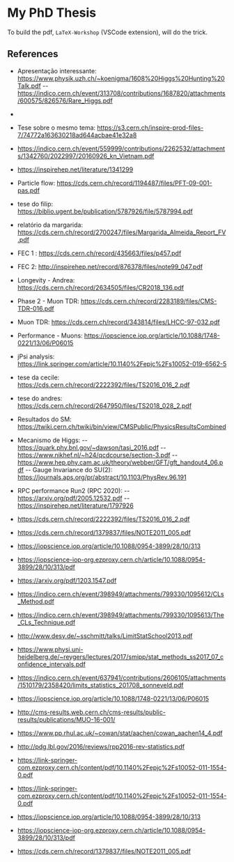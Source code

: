 # My PhD Thesis

To build the pdf, `LaTeX-Workshop` (VSCode extension), will do the trick.

## References

- Apresentação interessante: https://www.physik.uzh.ch/~koenigma/1608%20Higgs%20Hunting%20Talk.pdf
-- https://indico.cern.ch/event/313708/contributions/1687820/attachments/600575/826576/Rare_Higgs.pdf

- 
- Tese sobre o mesmo tema: https://s3.cern.ch/inspire-prod-files-7/74772a163630218ad644acbae41e32a8

- https://indico.cern.ch/event/559999/contributions/2262532/attachments/1342760/2022997/20160926_kn_Vietnam.pdf

- https://inspirehep.net/literature/1341299
- Particle flow: https://cds.cern.ch/record/1194487/files/PFT-09-001-pas.pdf
- tese do filip: https://biblio.ugent.be/publication/5787926/file/5787994.pdf
- relatório da margarida: https://cds.cern.ch/record/2700247/files/Margarida_Almeida_Report_FV.pdf
- FEC 1 : https://cds.cern.ch/record/435663/files/p457.pdf
- FEC 2: http://inspirehep.net/record/876378/files/note99_047.pdf
- Longevity - Andrea: https://cds.cern.ch/record/2634505/files/CR2018_136.pdf
- Phase 2 - Muon TDR: https://cds.cern.ch/record/2283189/files/CMS-TDR-016.pdf
- Muon TDR: https://cds.cern.ch/record/343814/files/LHCC-97-032.pdf
- Performance - Muons: https://iopscience.iop.org/article/10.1088/1748-0221/13/06/P06015
- jPsi analysis: https://link.springer.com/article/10.1140%2Fepjc%2Fs10052-019-6562-5
- tese da cecile: https://cds.cern.ch/record/2222392/files/TS2016_016_2.pdf
- tese do andres: https://cds.cern.ch/record/2647950/files/TS2018_028_2.pdf
- Resultados do SM: https://twiki.cern.ch/twiki/bin/view/CMSPublic/PhysicsResultsCombined
- Mecanismo de Higgs: 
-- https://quark.phy.bnl.gov/~dawson/tasi_2016.pdf
-- https://www.nikhef.nl/~h24/qcdcourse/section-3.pdf
-- https://www.hep.phy.cam.ac.uk/theory/webber/GFT/gft_handout4_06.pdf
-- Gauge Invariance do SU(2): https://journals.aps.org/pr/abstract/10.1103/PhysRev.96.191

- RPC performance Run2 (RPC 2020): 
-- https://arxiv.org/pdf/2005.12532.pdf
--https://inspirehep.net/literature/1797926

- https://cds.cern.ch/record/2222392/files/TS2016_016_2.pdf
- https://cds.cern.ch/record/1379837/files/NOTE2011_005.pdf
- https://iopscience.iop.org/article/10.1088/0954-3899/28/10/313
- https://iopscience-iop-org.ezproxy.cern.ch/article/10.1088/0954-3899/28/10/313/pdf
- https://arxiv.org/pdf/1203.1547.pdf
- https://indico.cern.ch/event/398949/attachments/799330/1095612/CLs_Method.pdf
- https://indico.cern.ch/event/398949/attachments/799330/1095613/The_CLs_Technique.pdf
- http://www.desy.de/~sschmitt/talks/LimitStatSchool2013.pdf
- https://www.physi.uni-heidelberg.de/~reygers/lectures/2017/smipp/stat_methods_ss2017_07_confidence_intervals.pdf
- https://indico.cern.ch/event/637941/contributions/2606105/attachments/1510179/2358420/limits_statistics_201708_sonneveld.pdf
- https://iopscience.iop.org/article/10.1088/1748-0221/13/06/P06015
- http://cms-results.web.cern.ch/cms-results/public-results/publications/MUO-16-001/
- https://www.pp.rhul.ac.uk/~cowan/stat/aachen/cowan_aachen14_4.pdf
- http://pdg.lbl.gov/2016/reviews/rpp2016-rev-statistics.pdf
- https://link-springer-com.ezproxy.cern.ch/content/pdf/10.1140%2Fepjc%2Fs10052-011-1554-0.pdf
- https://link-springer-com.ezproxy.cern.ch/content/pdf/10.1140%2Fepjc%2Fs10052-011-1554-0.pdf
- https://iopscience.iop.org/article/10.1088/0954-3899/28/10/313
- https://iopscience-iop-org.ezproxy.cern.ch/article/10.1088/0954-3899/28/10/313/pdf

- https://cds.cern.ch/record/1379837/files/NOTE2011_005.pdf
